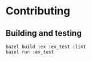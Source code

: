 # Contributing

## Building and testing
``` shell
bazel build :ex :ex_test :lint
bazel run :ex_test
```

